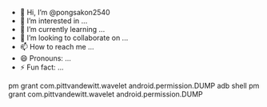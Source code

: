 - 👋 Hi, I’m @pongsakon2540
- 👀 I’m interested in ...
- 🌱 I’m currently learning ...
- 💞️ I’m looking to collaborate on ...
- 📫 How to reach me ...
- 😄 Pronouns: ...
- ⚡ Fun fact: ...

<!---
pongsakon2540/pongsakon2540 is a ✨ special ✨ repository because its `README.md` (this file) appears on your GitHub profile.
You can click the Preview link to take a look at your changes.
--->
pm grant com.pittvandewitt.wavelet android.permission.DUMP
adb shell pm grant com.pittvandewitt.wavelet android.permission.DUMP
